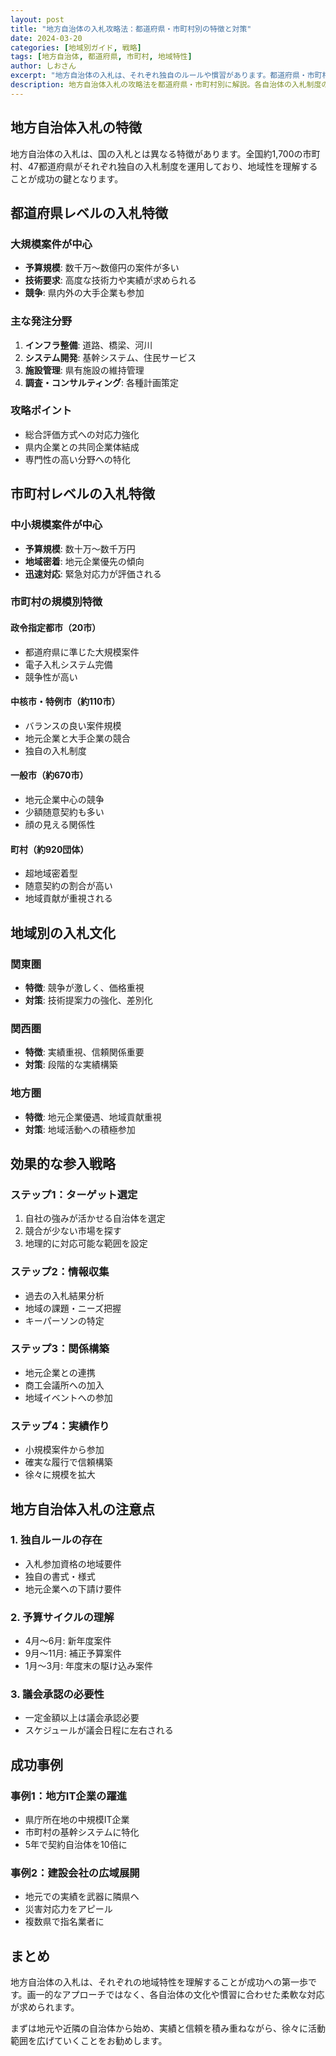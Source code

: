 ```yaml
---
layout: post
title: "地方自治体の入札攻略法：都道府県・市町村別の特徴と対策"
date: 2024-03-20
categories: [地域別ガイド, 戦略]
tags: [地方自治体, 都道府県, 市町村, 地域特性]
author: しおさん
excerpt: "地方自治体の入札は、それぞれ独自のルールや慣習があります。都道府県・市町村別の特徴を理解し、効果的な入札戦略を立てましょう。"
description: 地方自治体入札の攻略法を都道府県・市町村別に解説。各自治体の入札制度の特徴、地域要件、評価方式の違い、参加資格のポイントを徹底分析。地元企業優遇、地域貢献度評価などの対策も紹介します。
---
```


## 地方自治体入札の特徴

地方自治体の入札は、国の入札とは異なる特徴があります。全国約1,700の市町村、47都道府県がそれぞれ独自の入札制度を運用しており、地域性を理解することが成功の鍵となります。

## 都道府県レベルの入札特徴

### 大規模案件が中心
- **予算規模**: 数千万〜数億円の案件が多い
- **技術要求**: 高度な技術力や実績が求められる
- **競争**: 県内外の大手企業も参加

### 主な発注分野
1. **インフラ整備**: 道路、橋梁、河川
2. **システム開発**: 基幹システム、住民サービス
3. **施設管理**: 県有施設の維持管理
4. **調査・コンサルティング**: 各種計画策定

### 攻略ポイント
- 総合評価方式への対応力強化
- 県内企業との共同企業体結成
- 専門性の高い分野への特化

## 市町村レベルの入札特徴

### 中小規模案件が中心
- **予算規模**: 数十万〜数千万円
- **地域密着**: 地元企業優先の傾向
- **迅速対応**: 緊急対応力が評価される

### 市町村の規模別特徴

#### 政令指定都市（20市）
- 都道府県に準じた大規模案件
- 電子入札システム完備
- 競争性が高い

#### 中核市・特例市（約110市）
- バランスの良い案件規模
- 地元企業と大手企業の競合
- 独自の入札制度

#### 一般市（約670市）
- 地元企業中心の競争
- 少額随意契約も多い
- 顔の見える関係性

#### 町村（約920団体）
- 超地域密着型
- 随意契約の割合が高い
- 地域貢献が重視される

## 地域別の入札文化

### 関東圏
- **特徴**: 競争が激しく、価格重視
- **対策**: 技術提案力の強化、差別化

### 関西圏
- **特徴**: 実績重視、信頼関係重要
- **対策**: 段階的な実績構築

### 地方圏
- **特徴**: 地元企業優遇、地域貢献重視
- **対策**: 地域活動への積極参加

## 効果的な参入戦略

### ステップ1：ターゲット選定
1. 自社の強みが活かせる自治体を選定
2. 競合が少ない市場を探す
3. 地理的に対応可能な範囲を設定

### ステップ2：情報収集
- 過去の入札結果分析
- 地域の課題・ニーズ把握
- キーパーソンの特定

### ステップ3：関係構築
- 地元企業との連携
- 商工会議所への加入
- 地域イベントへの参加

### ステップ4：実績作り
- 小規模案件から参加
- 確実な履行で信頼構築
- 徐々に規模を拡大

## 地方自治体入札の注意点

### 1. 独自ルールの存在
- 入札参加資格の地域要件
- 独自の書式・様式
- 地元企業への下請け要件

### 2. 予算サイクルの理解
- 4月〜6月: 新年度案件
- 9月〜11月: 補正予算案件
- 1月〜3月: 年度末の駆け込み案件

### 3. 議会承認の必要性
- 一定金額以上は議会承認必要
- スケジュールが議会日程に左右される

## 成功事例

### 事例1：地方IT企業の躍進
- 県庁所在地の中規模IT企業
- 市町村の基幹システムに特化
- 5年で契約自治体を10倍に

### 事例2：建設会社の広域展開
- 地元での実績を武器に隣県へ
- 災害対応力をアピール
- 複数県で指名業者に

## まとめ

地方自治体の入札は、それぞれの地域特性を理解することが成功への第一歩です。画一的なアプローチではなく、各自治体の文化や慣習に合わせた柔軟な対応が求められます。

まずは地元や近隣の自治体から始め、実績と信頼を積み重ねながら、徐々に活動範囲を広げていくことをお勧めします。